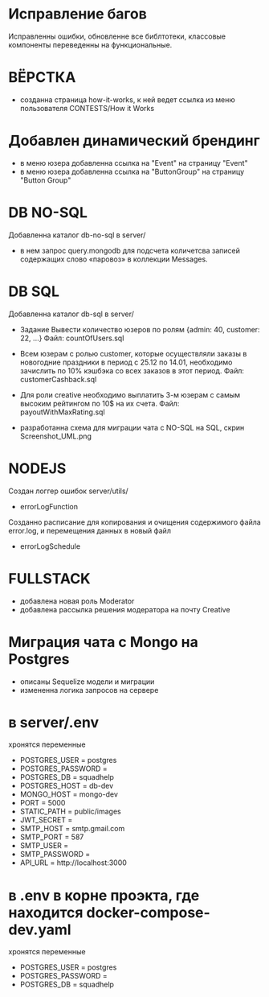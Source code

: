 # Исправление багов

Исправленны ошибки, обновленне все библтотеки, классовые компоненты переведенны на функциональные.

# ВЁРСТКА

- созданна страница how-it-works, к ней ведет ссылка из меню пользователя CONTESTS/How it Works

# Добавлен динамический брендинг

- в меню юзера добавленна ссылка на "Event" на страницу "Event"
- в меню юзера добавленна ссылка на "ButtonGroup" на страницу "Button Group"

# DB NO-SQL

Добавленна каталог db-no-sql в server/

- в нем запрос query.mongodb для подсчета количетсва записей содержащих слово «паровоз» в коллекции Messages.

# DB SQL

Добавленна каталог db-sql в server/

- Задание Вывести количество юзеров по ролям {admin: 40, customer: 22, ...}
  Файл: countOfUsers.sql
- Всем юзерам с ролью customer, которые осуществляли заказы в новогодние праздники в период с 25.12 по 14.01, необходимо зачислить по 10% кэшбэка со всех заказов в этот период.
  Файл: customerCashback.sql
- Для роли сreative необходимо выплатить 3-м юзерам с самым высоким рейтингом по 10$ на их счета.
  Файл: payoutWithMaxRating.sql

- разработанна схема для миграции чата с NO-SQL на SQL, скрин Screenshot_UML.png

# NODEJS

Создан логгер ошибок server/utils/

- errorLogFunction

Созданно расписание для копирования и очищения содержимого файла error.log, и перемещения данных в новый файл

- errorLogSchedule

# FULLSTACK

- добавлена новая роль Moderator
- добавлена рассылка решения модератора на почту Creative

# Миграция чата с Mongo на Postgres

- описаны Sequelize модели и миграции
- измененна логика запросов на сервере

# в server/.env

хронятся переменные

- POSTGRES_USER = postgres
- POSTGRES_PASSWORD =
- POSTGRES_DB = squadhelp
- POSTGRES_HOST = db-dev
- MONGO_HOST = mongo-dev
- PORT = 5000
- STATIC_PATH = public/images
- JWT_SECRET =
- SMTP_HOST = smtp.gmail.com
- SMTP_PORT = 587
- SMTP_USER =
- SMTP_PASSWORD =
- API_URL = http://localhost:3000

# в .env в корне проэкта, где находится docker-compose-dev.yaml

хронятся переменные

- POSTGRES_USER = postgres
- POSTGRES_PASSWORD =
- POSTGRES_DB = squadhelp
